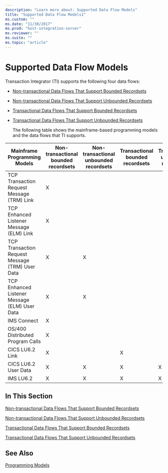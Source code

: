 ```yaml
---
description: "Learn more about: Supported Data Flow Models"
title: "Supported Data Flow Models1"
ms.custom: ""
ms.date: "11/30/2017"
ms.prod: "host-integration-server"
ms.reviewer: ""
ms.suite: ""
ms.topic: "article"
---
```

# Supported Data Flow Models
Transaction Integrator (TI) supports the following four data flows:  
  
- [Non-transactional Data Flows That Support Bounded Recordsets](../core/non-transactional-data-flows-that-support-bounded-recordsets2.md)  
  
- [Non-transactional Data Flows That Support Unbounded Recordsets](../core/non-transactional-data-flows-that-support-unbounded-recordsets2.md)  
  
- [Transactional Data Flows That Support Bounded Recordsets](../core/transactional-data-flows-that-support-bounded-recordsets1.md)  
  
- [Transactional Data Flows That Support Unbounded Recordsets](../core/transactional-data-flows-that-support-unbounded-recordsets1.md)  
  
  The following table shows the mainframe-based programming models and the data flows that TI supports.  
  
|Mainframe Programming Models|Non-transactional bounded recordsets|Non-transactional unbounded recordsets|Transactional bounded recordsets|Transactional unbounded recordsets|  
|----------------------------------|-------------------------------------------|---------------------------------------------|--------------------------------------|----------------------------------------|  
|TCP Transaction Request Message (TRM) Link|X||||  
|TCP Enhanced Listener Message (ELM) Link|X||||  
|TCP Transaction Request Message (TRM) User Data|X|X|||  
|TCP Enhanced Listener Message (ELM) User Data|X|X|||  
|IMS Connect|X||||  
|OS/400 Distributed Program Calls|X||||  
|CICS LU6.2 Link|X||X||  
|CICS LU6.2 User Data|X|X|X|X|  
|IMS LU6.2|X|X|X|X|  
  
## In This Section  
 [Non-transactional Data Flows That Support Bounded Recordsets](../core/non-transactional-data-flows-that-support-bounded-recordsets2.md)  
  
 [Non-transactional Data Flows That Support Unbounded Recordsets](../core/non-transactional-data-flows-that-support-unbounded-recordsets2.md)  
  
 [Transactional Data Flows That Support Bounded Recordsets](../core/transactional-data-flows-that-support-bounded-recordsets1.md)  
  
 [Transactional Data Flows That Support Unbounded Recordsets](../core/transactional-data-flows-that-support-unbounded-recordsets1.md)  
  
## See Also  
 [Programming Models](../core/programming-models2.md)
